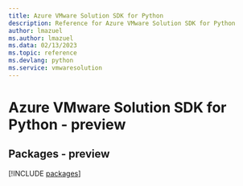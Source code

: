 ```yaml
---
title: Azure VMware Solution SDK for Python
description: Reference for Azure VMware Solution SDK for Python
author: lmazuel
ms.author: lmazuel
ms.data: 02/13/2023
ms.topic: reference
ms.devlang: python
ms.service: vmwaresolution
---
```

# Azure VMware Solution SDK for Python - preview
## Packages - preview
[!INCLUDE [packages](vmware-solution-index.md)]